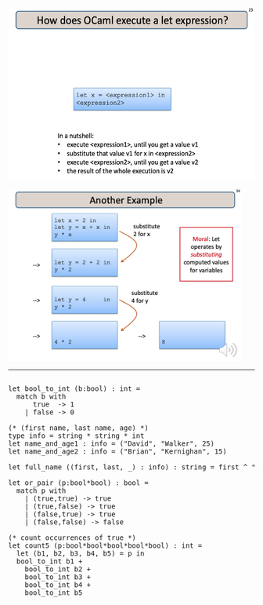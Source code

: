  <img  style="margin-right:255;"  src="Resources/LetExpressions-1.1.png" height="350">


<br> 
<br>

<img  style="margin-right:255;"  src="Resources/LetExpressions2.2.png" height="350">



---

<pre>

let bool_to_int (b:bool) : int =
  match b with
      true  -> 1
    | false -> 0

(* (first name, last name, age) *)
type info = string * string * int
let name_and_age1 : info = ("David", "Walker", 25)
let name_and_age2 : info = ("Brian", "Kernighan", 15)

let full_name ((first, last, _) : info) : string = first ^ " " ^ last

let or_pair (p:bool*bool) : bool = 
  match p with
    | (true,true) -> true
    | (true,false) -> true
    | (false,true) -> true
    | (false,false) -> false

(* count occurrences of true *)
let count5 (p:bool*bool*bool*bool*bool) : int = 
  let (b1, b2, b3, b4, b5) = p in
  bool_to_int b1 + 
    bool_to_int b2 + 
    bool_to_int b3 + 
    bool_to_int b4 + 
    bool_to_int b5
    
 </pre>

